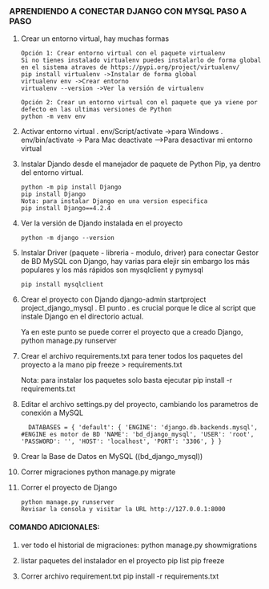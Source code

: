 ### APRENDIENDO A CONECTAR DJANGO CON MYSQL PASO A PASO

1.  Crear un entorno virtual, hay muchas formas

        Opción 1: Crear entorno virtual con el paquete virtualenv
        Si no tienes instalado virtualenv puedes instalarlo de forma global en el sistema atraves de https://pypi.org/project/virtualenv/
        pip install virtualenv ->Instalar de forma global
        virtualenv env ->Crear entorno
        virtualenv --version ->Ver la versión de virtualenv

        Opción 2: Crear un entorno virtual con el paquete que ya viene por defecto en las ultimas versiones de Python
        python -m venv env

2.  Activar entorno virtual
    . env/Script/activate ->para Windows
    . env/bin/activate -> Para Mac
    deactivate -->Para desactivar mi entorno virtual

3.  Instalar Djando desde el manejador de paquete de Python Pip, ya dentro del entorno virtual.

        python -m pip install Django
        pip install Django
        Nota: para instalar Django en una version especifica
        pip install Django==4.2.4

4.  Ver la versión de Djando instalada en el proyecto

        python -m django --version

5.  Instalar Driver (paquete - libreria - modulo, driver) para conectar Gestor de BD MySQL con Django, hay varias para elejir sin embargo los más populares y los más rápidos son mysqlclient y pymysql

        pip install mysqlclient

6.  Crear el proyecto con Djando
    django-admin startproject project_django_mysql .
    El punto . es crucial porque le dice al script que instale Django en el directorio actual.

    Ya en este punto se puede correr el proyecto que a creado Django,
    python manage.py runserver

7.  Crear el archivo requirements.txt para tener todos los paquetes del proyecto a la mano
    pip freeze > requirements.txt

    Nota: para instalar los paquetes solo basta ejecutar
    pip install -r requirements.txt

8.  Editar el archivo settings.py del proyecto, cambiando los parametros de conexión a MySQL

    `  DATABASES = {
		'default': {
			'ENGINE': 'django.db.backends.mysql', #ENGINE es motor de BD
			'NAME': 'bd_django_mysql',
			'USER': 'root',
			'PASSWORD': '',
			'HOST': 'localhost',
			'PORT': '3306',
		}
	}`

9.  Crear la Base de Datos en MySQL ((bd_django_mysql))

10. Correr migraciones
    python manage.py migrate

11. Correr el proyecto de Django

        python manage.py runserver
        Revisar la consola y visitar la URL http://127.0.0.1:8000

#### COMANDO ADICIONALES:

1. ver todo el historial de migraciones:
   python manage.py showmigrations

2. listar paquetes del instalador en el proyecto
   pip list
   pip freeze

3. Correr archivo requirement.txt
   pip install -r requirements.txt
